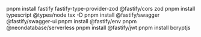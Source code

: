 pnpm install fastify fastify-type-provider-zod @fastify/cors zod
pnpm install typescript @types/node tsx -D
pnpm install @fastify/swagger @fastify/swagger-ui
pnpm install @fastify/env
pnpm @neondatabase/serverless
pnpm install @fastify/jwt
pnpm install bcryptjs
